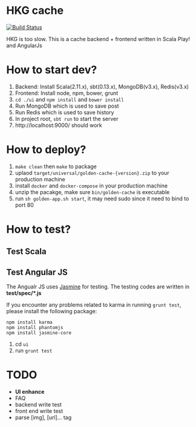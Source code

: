 HKG cache
=====================================

[![Build Status](https://travis-ci.org/mingchuno/golden-cache.svg?branch=develop)](https://travis-ci.org/mingchuno/golden-cache)

HKG is too slow. This is a cache backend + frontend written in Scala Play! and AngularJs

# How to start dev?

1. Backend: Install Scala(2.11.x), sbt(0.13.x), MongoDB(v3.x), Redis(v3.x)
2. Frontend: Install node, npm, bower, grunt
3. `cd ./ui` and `npm install` and `bower install`
4. Run MongoDB which is used to save post
5. Run Redis which is used to save history
6. In project root, `sbt run` to start the server
7. http://localhost:9000/ should work

# How to deploy?

1. `make clean` then `make` to package
2. uplaod `target/universal/golden-cache-{version}.zip` to your production machine
3. install `docker` and `docker-compose` in your production machine
4. unzip the pacakge, make sure `bin/golden-cache` is executable
5. run `sh golden-app.sh start`, it may need sudo since it need to bind to port 80

# How to test?

## Test Scala

## Test Angular JS

The Angualr JS uses [Jasmine](http://jasmine.github.io/1.3/introduction.html) for testing.
The testing codes are written in **test/spec/*.js**

If you encounter any problems related to karma in running `grunt test`, please install the following package:
```
npm install karma
npm install phantomjs
npm install jasmine-core
```

1. cd `ui`
2. run `grunt test`

# TODO

- **UI enhance**
- FAQ
- backend write test
- front end write test
- parse [img], [url]... tag